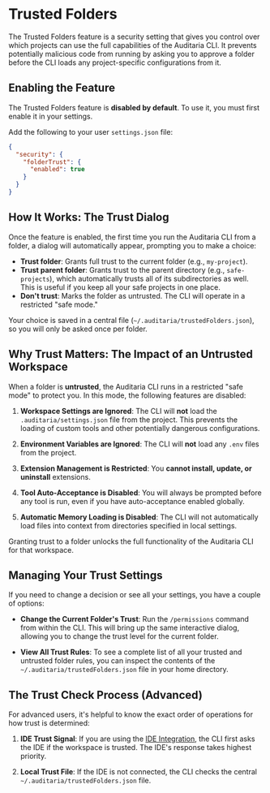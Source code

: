 # Trusted Folders

The Trusted Folders feature is a security setting that gives you control over which projects can use the full capabilities of the Auditaria CLI. It prevents potentially malicious code from running by asking you to approve a folder before the CLI loads any project-specific configurations from it.

## Enabling the Feature

The Trusted Folders feature is **disabled by default**. To use it, you must first enable it in your settings.

Add the following to your user `settings.json` file:

```json
{
  "security": {
    "folderTrust": {
      "enabled": true
    }
  }
}
```

## How It Works: The Trust Dialog

Once the feature is enabled, the first time you run the Auditaria CLI from a folder, a dialog will automatically appear, prompting you to make a choice:

- **Trust folder**: Grants full trust to the current folder (e.g., `my-project`).
- **Trust parent folder**: Grants trust to the parent directory (e.g., `safe-projects`), which automatically trusts all of its subdirectories as well. This is useful if you keep all your safe projects in one place.
- **Don't trust**: Marks the folder as untrusted. The CLI will operate in a restricted "safe mode."

Your choice is saved in a central file (`~/.auditaria/trustedFolders.json`), so you will only be asked once per folder.

## Why Trust Matters: The Impact of an Untrusted Workspace

When a folder is **untrusted**, the Auditaria CLI runs in a restricted "safe mode" to protect you. In this mode, the following features are disabled:

1.  **Workspace Settings are Ignored**: The CLI will **not** load the `.auditaria/settings.json` file from the project. This prevents the loading of custom tools and other potentially dangerous configurations.

2.  **Environment Variables are Ignored**: The CLI will **not** load any `.env` files from the project.

3.  **Extension Management is Restricted**: You **cannot install, update, or uninstall** extensions.

4.  **Tool Auto-Acceptance is Disabled**: You will always be prompted before any tool is run, even if you have auto-acceptance enabled globally.

5.  **Automatic Memory Loading is Disabled**: The CLI will not automatically load files into context from directories specified in local settings.

Granting trust to a folder unlocks the full functionality of the Auditaria CLI for that workspace.

## Managing Your Trust Settings

If you need to change a decision or see all your settings, you have a couple of options:

- **Change the Current Folder's Trust**: Run the `/permissions` command from within the CLI. This will bring up the same interactive dialog, allowing you to change the trust level for the current folder.

- **View All Trust Rules**: To see a complete list of all your trusted and untrusted folder rules, you can inspect the contents of the `~/.auditaria/trustedFolders.json` file in your home directory.

## The Trust Check Process (Advanced)

For advanced users, it's helpful to know the exact order of operations for how trust is determined:

1.  **IDE Trust Signal**: If you are using the [IDE Integration](./ide-integration.md), the CLI first asks the IDE if the workspace is trusted. The IDE's response takes highest priority.

2.  **Local Trust File**: If the IDE is not connected, the CLI checks the central `~/.auditaria/trustedFolders.json` file.
